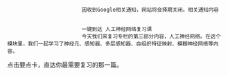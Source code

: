 
                            
                            因收到Google相关通知，网站将会择期关闭。相关通知内容
                            
                            
                            一键到达 人工神经网络复习课
                            今天我们来复习专栏的第三部分内容，人工神经网络。在这个模块里，我们一起学习了神经元、感知器、多层感知器、自组织特征映射、模糊神经网络等内容。

点击要点卡，直达你最需要复习的那一篇。















                        
                        
                            